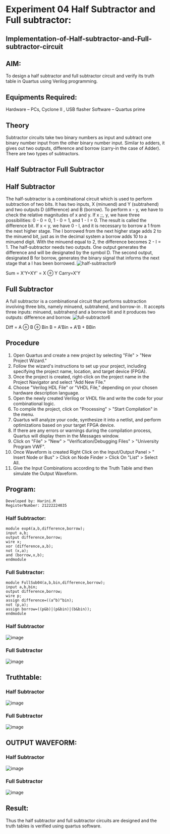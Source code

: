 # Experiment 04 Half Subtractor and Full subtractor:
## Implementation-of-Half-subtractor-and-Full-subtractor-circuit
## AIM:
To design a half subtractor and full subtractor circuit and verify its truth table in Quartus using Verilog programming.

## Equipments Required:
Hardware – PCs, Cyclone II , USB flasher
 Software – Quartus prime
## Theory
Subtractor circuits take two binary numbers as input and subtract one binary number input from the other binary number input. Similar to adders, it gives out two outputs, difference and borrow (carry-in the case of Adder). There are two types of subtractors.

## Half Subtractor Full Subtractor
## Half Subtractor
The half-subtractor is a combinational circuit which is used to perform subtraction of two bits. It has two inputs, X (minuend) and Y (subtrahend) and two outputs D (difference) and B (borrow). To perform x - y, we have to check the relative magnitudes of x and y. If x ;;, y, we have three possibilities: 0 - 0 = 0, 1 - 0 = 1, and 1 - I = 0. The result is called the difference bit. If x < y, we have 0 - I, and it is necessary to borrow a 1 from the next higher stage. The I borrowed from the next higher stage adds 2 to the minuend bit, just as in the decimal system a borrow adds 10 to a minuend digit. With the minuend equal to 2, the difference becomes 2 - I = 1. The half-subtractor needs two outputs. One output generates the difference and will be designated by the symbol D. The second output, designated B for borrow, generates the binary signal that informs the next stage that a I has been borrowed.
![half-subtractor9](https://user-images.githubusercontent.com/36288975/166112538-58c3bc7c-ee5d-4e6a-ac8d-8e8328efe27a.png)


Sum = X'Y+XY' = X ⊕ Y
Carry=X'Y

## Full Subtractor
A full subtractor is a combinational circuit that performs subtraction involving three bits, namely minuend, subtrahend, and borrow-in . It accepts three inputs: minuend, subtrahend and a borrow bit and it produces two outputs: difference and borrow. 
![full-subtractor6](https://user-images.githubusercontent.com/36288975/166112541-24c68359-3de8-4674-ae22-8272ffc385ed.png)


Diff = A ⊕ B ⊕ Bin B = A'Bin + A'B + BBin

## Procedure
1. Open Quartus and create a new project by selecting "File" > "New Project Wizard."
2. Follow the wizard's instructions to set up your project, including specifying the project name, location, and target device (FPGA).
3. Once the project is created, right-click on the project name in the Project Navigator and select "Add New File."
4. Choose "Verilog HDL File" or "VHDL File," depending on your chosen hardware description language.
5. Open the newly created Verilog or VHDL file and write the code for your combinational logic.
6. To compile the project, click on "Processing" > "Start Compilation" in the menu.
7. Quartus will analyze your code, synthesize it into a netlist, and perform optimizations based on your target FPGA device.
8. If there are any errors or warnings during the compilation process, Quartus will display them in the Messages window.
9. Click on "File" > "New" > "Verification/Debugging Files" > "University Program VWF".
10. Once Waveform is created Right Click on the Input/Output Panel > " Insert Node or Bus" > Click on Node Finder > Click On "List" > Select All.
11. Give the Input Combinations according to the Truth Table amd then simulate the Output Waveform.


## Program:
```
Developed by: Harini.M
RegisterNumber: 21222224035 
```
### Half Subtractor:
```
module exp4(a,b,difference,borrow);
input a,b;
output difference,borrow;
wire x;
xor (difference,a,b);
not (x,a);
and (borrow,x,b);
endmodule
```
### Full Subtractor:
```
module FullSub04(a,b,bin,difference,borrow);
input a,b,bin;
output difference,borrow;
wire p;
assign difference=((a^b)^bin);
not (p,a);
assign borrow=((p&b)|(p&bin)|(b&bin));
endmodule
```
### Half Subtractor
![image](https://github.com/Harinimuthu17/Experiment--03-Half-Subtractor-and-Full-subtractor/assets/130278614/c7bdc6a0-3f4b-4a80-ab46-e1fb4ee5e50b)
### Full Subtractor
![image](https://github.com/Harinimuthu17/Experiment--03-Half-Subtractor-and-Full-subtractor/assets/130278614/259f5ddf-8ed6-431e-8f79-c1be22970b5e)

## Truthtable:
### Half Subtractor
![image](https://github.com/Harinimuthu17/Experiment--03-Half-Subtractor-and-Full-subtractor/assets/130278614/eff2c98d-5663-41b2-9cc2-3af84b30a0df)

### Full Subtractor
![image](https://github.com/Harinimuthu17/Experiment--03-Half-Subtractor-and-Full-subtractor/assets/130278614/fda7e7a6-3aa3-47a9-ac5c-aee36ddb4b2e)

## OUTPUT WAVEFORM:
### Half Subtractor
![image](https://github.com/Harinimuthu17/Experiment--03-Half-Subtractor-and-Full-subtractor/assets/130278614/b064fc9f-37af-4956-827c-970d83febe5f)

### Full Subtractor
![image](https://github.com/Harinimuthu17/Experiment--03-Half-Subtractor-and-Full-subtractor/assets/130278614/e9c47db5-0bb2-455c-97a3-b64e86d030a6)

## Result:
Thus the half subtractor and full subtractor circuits are designed and the truth tables is verified using quartus software.
